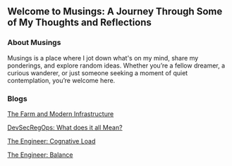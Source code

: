 ## Welcome to Musings: A Journey Through Some of My Thoughts and Reflections

### About Musings
Musings is a place where I jot down what's on my mind, share my ponderings, and explore random ideas. 
Whether you’re a fellow dreamer, a curious wanderer, or just someone seeking a moment of quiet contemplation,
you’re welcome here.

### Blogs
[The Farm and Modern Infrastructure](/assets/TheFarm.md)

[DevSecRegOps:  What does it all Mean?](/assets/DevSecRegOps.md)

[The Engineer:  Cognative Load](/assets/TheEngineerCognitiveLoad.md)

[The Engineer:  Balance](/assets/Balance.md)
